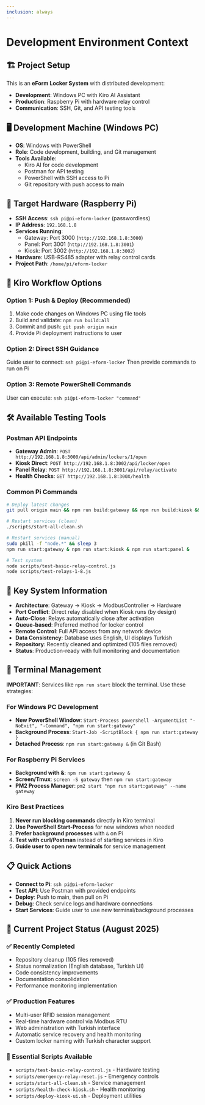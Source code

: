 ```yaml
---
inclusion: always
---
```


# Development Environment Context

## 🏗️ **Project Setup**
This is an **eForm Locker System** with distributed development:
- **Development**: Windows PC with Kiro AI Assistant
- **Production**: Raspberry Pi with hardware relay control
- **Communication**: SSH, Git, and API testing tools

## 🖥️ **Development Machine (Windows PC)**
- **OS**: Windows with PowerShell
- **Role**: Code development, building, and Git management
- **Tools Available**:
  - Kiro AI for code development
  - Postman for API testing
  - PowerShell with SSH access to Pi
  - Git repository with push access to main

## 🔧 **Target Hardware (Raspberry Pi)**
- **SSH Access**: `ssh pi@pi-eform-locker` (passwordless)
- **IP Address**: `192.168.1.8`
- **Services Running**:
  - Gateway: Port 3000 (`http://192.168.1.8:3000`)
  - Panel: Port 3001 (`http://192.168.1.8:3001`)
  - Kiosk: Port 3002 (`http://192.168.1.8:3002`)
- **Hardware**: USB-RS485 adapter with relay control cards
- **Project Path**: `/home/pi/eform-locker`

## 🔄 **Kiro Workflow Options**

### **Option 1: Push & Deploy (Recommended)**
1. Make code changes on Windows PC using file tools
2. Build and validate: `npm run build:all`
3. Commit and push: `git push origin main`
4. Provide Pi deployment instructions to user

### **Option 2: Direct SSH Guidance**
Guide user to connect: `ssh pi@pi-eform-locker`
Then provide commands to run on Pi

### **Option 3: Remote PowerShell Commands**
User can execute: `ssh pi@pi-eform-locker "command"`

## 🛠️ **Available Testing Tools**

### **Postman API Endpoints**
- **Gateway Admin**: `POST http://192.168.1.8:3000/api/admin/lockers/1/open`
- **Kiosk Direct**: `POST http://192.168.1.8:3002/api/locker/open`
- **Panel Relay**: `POST http://192.168.1.8:3001/api/relay/activate`
- **Health Checks**: `GET http://192.168.1.8:300X/health`

### **Common Pi Commands**
```bash
# Deploy latest changes
git pull origin main && npm run build:gateway && npm run build:kiosk && npm run build:panel

# Restart services (clean)
./scripts/start-all-clean.sh

# Restart services (manual)
sudo pkill -f "node.*" && sleep 3
npm run start:gateway & npm run start:kiosk & npm run start:panel &

# Test system
node scripts/test-basic-relay-control.js
node scripts/test-relays-1-8.js
```

## 🎯 **Key System Information**
- **Architecture**: Gateway → Kiosk → ModbusController → Hardware
- **Port Conflict**: Direct relay disabled when Kiosk runs (by design)
- **Auto-Close**: Relays automatically close after activation
- **Queue-based**: Preferred method for locker control
- **Remote Control**: Full API access from any network device
- **Data Consistency**: Database uses English, UI displays Turkish
- **Repository**: Recently cleaned and optimized (105 files removed)
- **Status**: Production-ready with full monitoring and documentation

## 🚫 **Terminal Management**
**IMPORTANT**: Services like `npm run start` block the terminal. Use these strategies:

### **For Windows PC Development**
- **New PowerShell Window**: `Start-Process powershell -ArgumentList "-NoExit", "-Command", "npm run start:gateway"`
- **Background Process**: `Start-Job -ScriptBlock { npm run start:gateway }`
- **Detached Process**: `npm run start:gateway &` (in Git Bash)

### **For Raspberry Pi Services**
- **Background with &**: `npm run start:gateway &`
- **Screen/Tmux**: `screen -S gateway` then `npm run start:gateway`
- **PM2 Process Manager**: `pm2 start "npm run start:gateway" --name gateway`

### **Kiro Best Practices**
1. **Never run blocking commands** directly in Kiro terminal
2. **Use PowerShell Start-Process** for new windows when needed
3. **Prefer background processes** with `&` on Pi
4. **Test with curl/Postman** instead of starting services in Kiro
5. **Guide user to open new terminals** for service management

## 📋 **Quick Actions**
- **Connect to Pi**: `ssh pi@pi-eform-locker`
- **Test API**: Use Postman with provided endpoints
- **Deploy**: Push to main, then pull on Pi
- **Debug**: Check service logs and hardware connections
- **Start Services**: Guide user to use new terminal/background processes

## 🎯 **Current Project Status (August 2025)**

### **✅ Recently Completed**
- Repository cleanup (105 files removed)
- Status normalization (English database, Turkish UI)
- Code consistency improvements
- Documentation consolidation
- Performance monitoring implementation

### **✅ Production Features**
- Multi-user RFID session management
- Real-time hardware control via Modbus RTU
- Web administration with Turkish interface
- Automatic service recovery and health monitoring
- Custom locker naming with Turkish character support

### **🔧 Essential Scripts Available**
- `scripts/test-basic-relay-control.js` - Hardware testing
- `scripts/emergency-relay-reset.js` - Emergency controls
- `scripts/start-all-clean.sh` - Service management
- `scripts/health-check-kiosk.sh` - Health monitoring
- `scripts/deploy-kiosk-ui.sh` - Deployment utilities